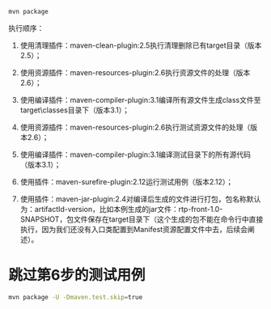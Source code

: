 ```bash
mvn package
```


执行顺序：

1. 使用清理插件：maven-clean-plugin:2.5执行清理删除已有target目录（版本2.5）；

2. 使用资源插件：maven-resources-plugin:2.6执行资源文件的处理（版本2.6）；

3. 使用编译插件：maven-compiler-plugin:3.1编译所有源文件生成class文件至target\classes目录下（版本3.1）；

4. 使用资源插件：maven-resources-plugin:2.6执行测试资源文件的处理（版本2.6）；

5. 使用编译插件：maven-compiler-plugin:3.1编译测试目录下的所有源代码（版本3.1）；

6. 使用插件：maven-surefire-plugin:2.12运行测试用例（版本2.12）；

7. 使用插件：maven-jar-plugin:2.4对编译后生成的文件进行打包，包名称默认为：artifactId-version，比如本例生成的jar文件：rtp-front-1.0-SNAPSHOT，包文件保存在target目录下（这个生成的包不能在命令行中直接执行，因为我们还没有入口类配置到Manifest资源配置文件中去，后续会阐述）。

# 跳过第6步的测试用例

```bash
mvn package -U -Dmaven.test.skip=true 
```